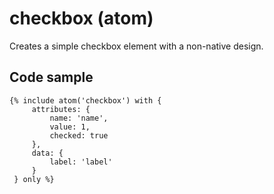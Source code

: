 # checkbox (atom)

Creates a simple checkbox element with a non-native design.

## Code sample 

```
{% include atom('checkbox') with {
     attributes: {
         name: 'name',
         value: 1,
         checked: true
     },
     data: {
         label: 'label'
     }
 } only %}
```
